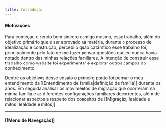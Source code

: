 ```yaml
---
title: Introdução
---
```

####  Motivações 

Para começar,  e sendo bem sincero comigo mesmo, esse trabalho, além do objetivo primário que é ser aprovado na matéria, durante o processo de idealização e construção, percebi o quão catárstico esse trabalho foi, principalmente pelo fato de me fazer pensar questões que eu nunca havia notado dentro das minhas relações familiares. A intenção de construir esse trabalho como website foi experimentar e explorar outros campos do conhecimento.

Dentre os objetivos desse ensaio o primeiro ponto foi pensar o meu entendimento da [[Entendimento de família|definição de família]] durante os anos. Em seguida analisar os movimentos de migração que ocorreram na minha família e as diferentes configurações familiares decorrentes, além de relacionar aspectos a respeito dos conceitos de [[Migração, lealdade e mitos| lealdade e mitos]].





----------------------

#### [[Menu de Navegação]]